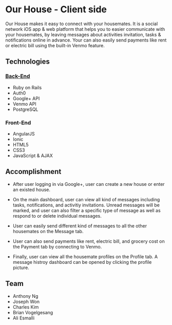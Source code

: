 # Our House - Client side

Our House makes it easy to connect with your housemates. It is a social network iOS app & web platform that helps you to easier communicate with your housemates, by leaving messages about activities invitation, tasks & notifications online in advance. Your can also easily send payments like rent or electric bill using the built-in Venmo feature.

## Technologies

### [Back-End](https://github.com/anthony-ng/Our-House-Server)

* Ruby on Rails
* Auth0
* Google+ API
* Venmo API
* PostgreSQL

### Front-End

* AngularJS
* Ionic
* HTML5
* CSS3
* JavaScript & AJAX

## Accomplishment

* After user logging in via Google+, user can create a new house or enter an existed house.

* On the main dashboard, user can view all kind of messages including tasks, notifications, and activitiy invitations. Unread messages will be marked, and user can also filter a specific type of message as well as respond to or delete individual messages.

* User can easily send different kind of messages to all the other housemates on the Message tab.

* User can also send payments like rent, electric bill, and grocery cost on the Payment tab by connecting to Venmo.

* Finally, user can view all the housemate profiles on the Profile tab. A message histroy dashboard can be opened by clicking the profile picture.

## Team

* Anthony Ng
* Joseph Won
* Charles Kim
* Brian Vogelgesang
* Ali Esmalli
